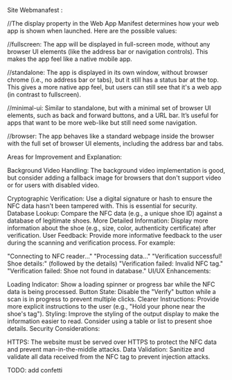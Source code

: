 Site Webmanafest :

//The display property in the Web App Manifest determines how your web app is shown when launched. Here are the possible values:

//fullscreen: The app will be displayed in full-screen mode, without any browser UI elements (like the address bar or navigation controls). This makes the app feel like a native mobile app.

//standalone: The app is displayed in its own window, without browser chrome (i.e., no address bar or tabs), but it still has a status bar at the top. This gives a more native app feel, but users can still see that it's a web app (in contrast to fullscreen).

//minimal-ui: Similar to standalone, but with a minimal set of browser UI elements, such as back and forward buttons, and a URL bar. It’s useful for apps that want to be more web-like but still need some navigation.

//browser: The app behaves like a standard webpage inside the browser with the full set of browser UI elements, including the address bar and tabs.



Areas for Improvement and Explanation:

Background Video Handling: The background video implementation is good, but consider adding a fallback image for browsers that don't support video or for users with disabled video.


Cryptographic Verification: Use a digital signature or hash to ensure the NFC data hasn't been tampered with. This is essential for security.
Database Lookup: Compare the NFC data (e.g., a unique shoe ID) against a database of legitimate shoes.
More Detailed Information: Display more information about the shoe (e.g., size, color, authenticity certificate) after verification.
User Feedback:  Provide more informative feedback to the user during the scanning and verification process.  For example:

"Connecting to NFC reader..."
"Processing data..."
"Verification successful! Shoe details:" (followed by the details)
"Verification failed: Invalid NFC tag."
"Verification failed: Shoe not found in database."
UI/UX Enhancements:

Loading Indicator: Show a loading spinner or progress bar while the NFC data is being processed.
Button State: Disable the "Verify" button while a scan is in progress to prevent multiple clicks.
Clearer Instructions: Provide more explicit instructions to the user (e.g., "Hold your phone near the shoe's tag").
Styling: Improve the styling of the output display to make the information easier to read. Consider using a table or list to present shoe details.
Security Considerations:

HTTPS: The website must be served over HTTPS to protect the NFC data and prevent man-in-the-middle attacks.
Data Validation: Sanitize and validate all data received from the NFC tag to prevent injection attacks.

TODO: 
add confetti

